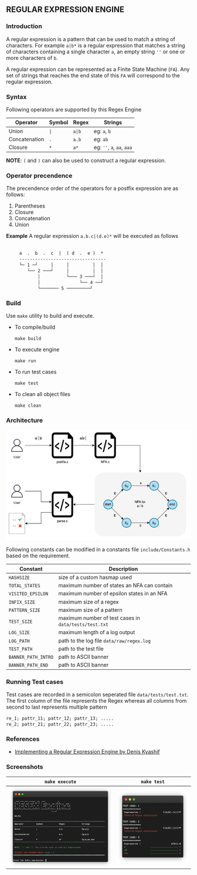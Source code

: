 ## REGULAR EXPRESSION ENGINE 

### Introduction

A regular expression is a pattern that can be used to match a string of characters. For example `a|b*` is a regular expression that matches a string of characters containing a single character `a`, an empty string `''` or one or more characters of `b`. 

A regular expression can be represented as a Finite State Machine (`FA`). Any set of strings that reaches the end state of this `FA` will correspond to the regular expression.

### Syntax

Following operators are supported by this Regex Engine

|Operator | Symbol  | Regex| Strings |
|---|---|---|---|
| Union | `\|` | `a\|b` | eg: `a`, `b`|
| Concatenation | `.` | `a.b` | eg: `ab`|
| Closure | `*` | `a*` | eg: `''`, `a`, `aa`, `aaa`|

**NOTE**: `(` and `)` can also be used to construct a regular expression.

### Operator precendence
The precendence order of the operators for a postfix expression are as follows:

1. Parentheses
2. Closure
3. Concatenation
4. Union

**Example**
A regular expression `a.b.c|(d.e)*` will be executed as follows
```

     a  .  b  .  c  |  ( d  .  e )  *
     ---------------------------------
     └─ 1 ─┘     │     │         │  │
        └── 2 ───┘     │         │  │
            │          └─── 3 ───┘  │
            │               └── 4 ──┘
            └─────── 5 ─────────┘
```


### Build
Use `make` utility to build and execute.

* To compile/build
    ```
    make build
    ```
* To execute engine
    ```
    make run
    ```
* To run test cases
    ```
    make test
    ```
* To clean all object files
    ```
    make clean
    ```

### Architecture

![image info](./extras/regex_architecture.png)

Following constants can be modified in a constants file `include/Constants.h` based on the requirement.

|Constant | Description |
|---|---|
|`HASHSIZE`| size of a custom hasmap used |
|`TOTAL_STATES`| maximum number of states an NFA can contain |
|`VISITED_EPSILON`| maximum number of epsilon states in an NFA |
|`INFIX_SIZE`| maximum size of a regex |
|`PATTERN_SIZE`| maximum size of a pattern |
|`TEST_SIZE`| maximum number of test cases in `data/tests/test.txt` |
|`LOG_SIZE`| maximum length of a log output |
|`LOG_PATH`| path to the log file `data/raw/regex.log` |
|`TEST_PATH`| path to the test file |
|`BANNER_PATH_INTRO`| path to ASCII banner |
|`BANNER_PATH_END`| path to ASCII banner |

### Running Test cases

Test cases are recorded in a semicolon seperated file `data/tests/test.txt`. The first column of the file represents the Regex whereas all columns from second to last represents multiple pattern

```
re_1; pattr_11; pattr_12; pattr_13; .....
re_2; pattr_21; pattr_22; pattr_23; .....
```


### References
*  [Implementing a Regular Expression Engine by Denis Kyashif](https://deniskyashif.com/2019/02/17/implementing-a-regular-expression-engine/)


### Screenshots

| `make execute` | `make test` |
|---|---|
|![image info](./extras/SS1.png)|![image info](./extras/SS2.png)|
